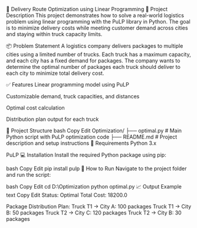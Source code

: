 🚚 Delivery Route Optimization using Linear Programming
📌 Project Description
This project demonstrates how to solve a real-world logistics problem using linear programming with the PuLP library in Python. The goal is to minimize delivery costs while meeting customer demand across cities and staying within truck capacity limits.

📦 Problem Statement
A logistics company delivers packages to multiple cities using a limited number of trucks. Each truck has a maximum capacity, and each city has a fixed demand for packages. The company wants to determine the optimal number of packages each truck should deliver to each city to minimize total delivery cost.

✅ Features
Linear programming model using PuLP

Customizable demand, truck capacities, and distances

Optimal cost calculation

Distribution plan output for each truck

📂 Project Structure
bash
Copy
Edit
Optimization/
├── optimal.py         # Main Python script with PuLP optimization code
├── README.md          # Project description and setup instructions
📌 Requirements
Python 3.x

PuLP
💻 Installation
Install the required Python package using pip:

bash
Copy
Edit
pip install pulp
🚀 How to Run
Navigate to the project folder and run the script:

bash
Copy
Edit
cd D:\Optimization
python optimal.py
📈 Output Example
text
Copy
Edit
Status: Optimal
Total Cost: 18200.0

Package Distribution Plan:
Truck T1 → City A: 100 packages
Truck T1 → City B: 50 packages
Truck T2 → City C: 120 packages
Truck T2 → City B: 30 packages

